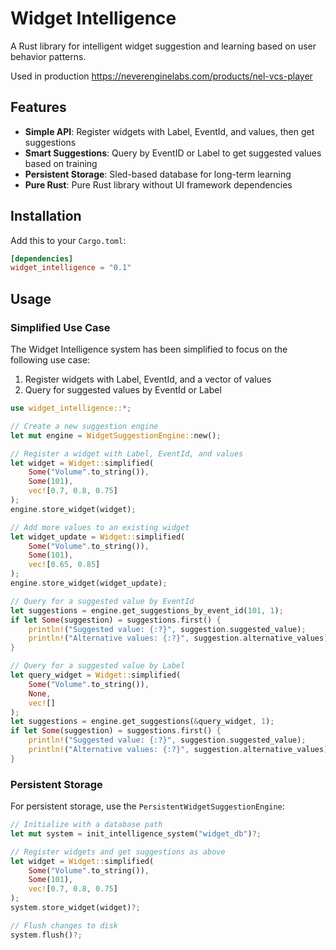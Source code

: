 # Widget Intelligence

A Rust library for intelligent widget suggestion and learning based on user behavior patterns.

Used in production https://neverenginelabs.com/products/nel-vcs-player 

## Features

- **Simple API**: Register widgets with Label, EventId, and values, then get suggestions
- **Smart Suggestions**: Query by EventID or Label to get suggested values based on training
- **Persistent Storage**: Sled-based database for long-term learning
- **Pure Rust**: Pure Rust library without UI framework dependencies

## Installation

Add this to your `Cargo.toml`:

```toml
[dependencies]
widget_intelligence = "0.1"
```

## Usage

### Simplified Use Case

The Widget Intelligence system has been simplified to focus on the following use case:

1. Register widgets with Label, EventId, and a vector of values
2. Query for suggested values by EventId or Label

```rust
use widget_intelligence::*;

// Create a new suggestion engine
let mut engine = WidgetSuggestionEngine::new();

// Register a widget with Label, EventId, and values
let widget = Widget::simplified(
    Some("Volume".to_string()),
    Some(101),
    vec![0.7, 0.8, 0.75]
);
engine.store_widget(widget);

// Add more values to an existing widget
let widget_update = Widget::simplified(
    Some("Volume".to_string()),
    Some(101),
    vec![0.65, 0.85]
);
engine.store_widget(widget_update);

// Query for a suggested value by EventId
let suggestions = engine.get_suggestions_by_event_id(101, 1);
if let Some(suggestion) = suggestions.first() {
    println!("Suggested value: {:?}", suggestion.suggested_value);
    println!("Alternative values: {:?}", suggestion.alternative_values);
}

// Query for a suggested value by Label
let query_widget = Widget::simplified(
    Some("Volume".to_string()),
    None,
    vec![]
);
let suggestions = engine.get_suggestions(&query_widget, 1);
if let Some(suggestion) = suggestions.first() {
    println!("Suggested value: {:?}", suggestion.suggested_value);
    println!("Alternative values: {:?}", suggestion.alternative_values);
}
```

### Persistent Storage

For persistent storage, use the `PersistentWidgetSuggestionEngine`:

```rust
// Initialize with a database path
let mut system = init_intelligence_system("widget_db")?;

// Register widgets and get suggestions as above
let widget = Widget::simplified(
    Some("Volume".to_string()),
    Some(101),
    vec![0.7, 0.8, 0.75]
);
system.store_widget(widget)?;

// Flush changes to disk
system.flush()?;
```
